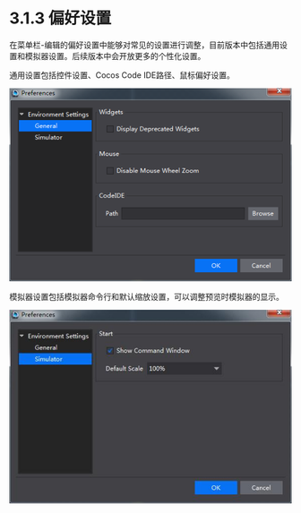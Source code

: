 # 3.1.3 偏好设置



在菜单栏-编辑的偏好设置中能够对常见的设置进行调整，目前版本中包括通用设置和模拟器设置。后续版本中会开放更多的个性化设置。

通用设置包括控件设置、Cocos Code IDE路径、鼠标偏好设置。

![Image](res/ref1.png)

模拟器设置包括模拟器命令行和默认缩放设置，可以调整预览时模拟器的显示。

![Image](res/ref2.jpg)